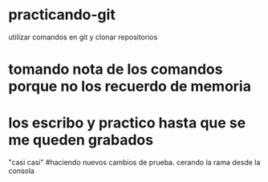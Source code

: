 # practicando-git
utilizar comandos en git y clonar repositorios
# tomando nota de los comandos porque no los recuerdo de memoria
# los escribo y practico hasta que se me queden grabados
"casi casi"
#haciendo nuevos cambios de prueba. cerando la rama desde la consola
